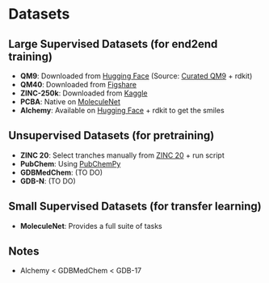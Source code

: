 # Datasets

## Large Supervised Datasets (for end2end training)

- **QM9**: Downloaded from [Hugging Face](https://huggingface.co/datasets/yairschiff/qm9) (Source: [Curated QM9](https://moldis-group.github.io/curatedQM9/) + rdkit)
- **QM40**: Downloaded from [Figshare](https://figshare.com/articles/dataset/QM40_A_More_Realistic_QM_Dataset_for_Machine_Learning_in_Molecular_Science/25993060/1?file=47535647)
- **ZINC-250k**: Downloaded from [Kaggle](https://www.kaggle.com/datasets/basu369victor/zinc250k?resource=download)
- **PCBA**: Native on [MoleculeNet](https://moleculenet.org/datasets-1)
- **Alchemy**: Available on [Hugging Face](https://huggingface.co/datasets/graphs-datasets/alchemy) + rdkit to get the smiles

## Unsupervised Datasets (for pretraining)

- **ZINC 20**: Select tranches manually from [ZINC 20](https://zinc20.docking.org/) + run script
- **PubChem**: Using [PubChemPy](https://pubchempy.readthedocs.io/en/latest/)
- **GDBMedChem**: (TO DO)
- **GDB-N**: (TO DO)

## Small Supervised Datasets (for transfer learning)

- **MoleculeNet**: Provides a full suite of tasks

## Notes

- Alchemy < GDBMedChem < GDB-17